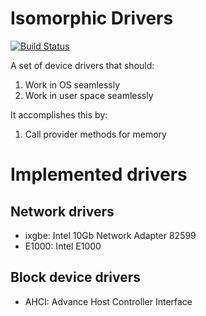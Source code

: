 Isomorphic Drivers
===========================

[![Build Status](https://travis-ci.org/rcore-os/isomorphic_drivers.svg?branch=master)](https://travis-ci.org/rcore-os/isomorphic_drivers)

A set of device drivers that should:

1. Work in OS seamlessly
2. Work in user space seamlessly

It accomplishes this by:

1. Call provider methods for memory

Implemented drivers
============================

## Network drivers

- ixgbe: Intel 10Gb Network Adapter 82599
- E1000: Intel E1000

## Block device drivers

- AHCI: Advance Host Controller Interface
